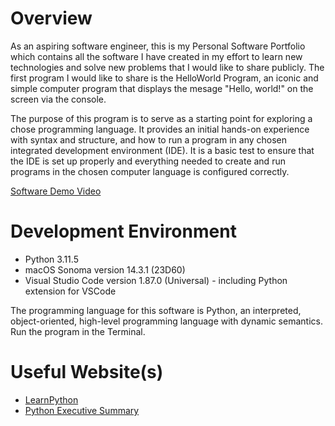 # Overview

As an aspiring software engineer, this is my Personal Software Portfolio which contains all the software I have created in my effort to learn new technologies and solve new problems that I would like to share publicly. The first program I would like to share is the HelloWorld Program, an iconic and simple computer program that displays the mesage "Hello, world!" on the screen via the console. 

The purpose of this program is to serve as a starting point for exploring a chose programming language. It provides an initial hands-on experience with syntax and structure, and how to run a program in any chosen integrated development environment (IDE). It is a basic test to ensure that the IDE is set up properly and everything needed to create and run programs in the chosen computer language is configured correctly. 

[Software Demo Video](http://youtube.link.goes.here)

# Development Environment

* Python 3.11.5
* macOS Sonoma version 14.3.1 (23D60)
* Visual Studio Code version 1.87.0 (Universal) - including Python extension for VSCode

The programming language for this software is Python, an interpreted, object-oriented, high-level programming language with dynamic semantics. Run the program in the Terminal. 

# Useful Website(s)

* [LearnPython](https://www.learnpython.org/en/Hello,_World!)
* [Python Executive Summary](https://www.python.org/doc/essays/blurb/)

